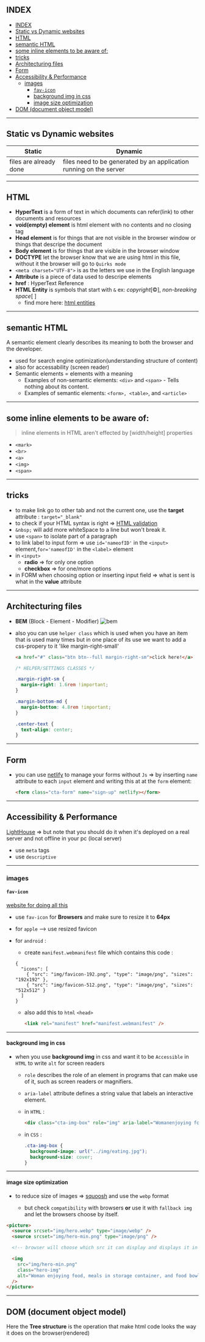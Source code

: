 ## INDEX

- [INDEX](#index)
- [Static vs Dynamic websites](#static-vs-dynamic-websites)
- [HTML](#html)
- [semantic HTML](#semantic-html)
- [some inline elements to be aware of:](#some-inline-elements-to-be-aware-of)
- [tricks](#tricks)
- [Architecturing files](#architecturing-files)
- [Form](#form)
- [Accessibility & Performance](#accessibility--performance)
  - [images](#images)
    - [`fav-icon`](#fav-icon)
    - [background img in css](#background-img-in-css)
    - [image size optimization](#image-size-optimization)
- [DOM (document object model)](#dom-document-object-model)

---

## Static vs Dynamic websites

| Static                 | Dynamic                                                            |
| ---------------------- | ------------------------------------------------------------------ |
| files are already done | files need to be generated by an application running on the server |

---

## HTML

- **HyperText** is a form of text in which documents can refer(link) to other documents and resources
- **void(empty) element** is html element with no contents and no closing tag
- **Head element** is for things that are not visible in the browser window or things that descripe the document
- **Body element** is for things that are visible in the browser window
- **DOCTYPE** let the browser know that we are using html in this file, without it the browser will go to `Quirks mode`
- `<meta charset="UTF-8">` is as the letters we use in the English language
- **Attribute** is a piece of data used to descripe elements
- **href** : HyperText Reference
- **HTML Entity** is symbols that start with `&` ex: _copyright_[&copy;], _non-breaking space_[&nbsp;]
  - find more here: [html entities](https://www.w3schools.com/html/html_entities.asp)

---

## semantic HTML

A semantic element clearly describes its meaning to both the browser and the developer.

- used for search engine optimization(understanding structure of content)
- also for accessability (screen reader)
- Semantic elements = elements with a meaning
  - Examples of non-semantic elements: `<div>` and `<span>` - Tells nothing about its content.
  - Examples of semantic elements: `<form>, <table>`, and `<article>`

---

## some inline elements to be aware of:

> inline elements in HTML aren't effected by [width/height] properties

- `<mark>`
- `<br>`
- `<a>`
- `<img>`
- `<span>`

---

## tricks

- to make link go to other tab and not the current one, use the **target** attribute : `target="_blank"`
- to check if your HTML syntax is right => [HTML validation](https://validator.w3.org/)
- `&nbsp;` will add more whiteSpace to a line but won't break it.
- use `<span>` to isolate part of a paragraph
- to link label to input form => use `id='nameofID'` in the `<input>` element,`for='nameofID'` in the `<label>` element
- in `<input>`
  - **radio** => for only one option
  - **checkbox** => for one/more options
- in FORM when choosing option or inserting input field => what is sent is what in the **value** attribute

---

## Architecturing files

- **BEM** (Block - Element - Modifier)
  ![bem](./img/bem.jpg)

- also you can use `helper class` which is used when you have an item that is used many times but in one place of its use we want to add a css-propery to it 'like margin-right-small'

  ```html
  <a href="#" class="btn btn--full margin-right-sm">click here!</a>
  ```

  ```css
  /* HELPER/SETTINGS CLASSES */

  .margin-right-sm {
    margin-right: 1.6rem !important;
  }

  .margin-bottom-md {
    margin-bottom: 4.8rem !important;
  }

  .center-text {
    text-align: center;
  }
  ```

---

## Form

- you can use [netlify](https://docs.netlify.com/forms/setup/?_ga=2.17094910.693790722.1649686633-761975974.1648039605) to manage your forms without `Js` => by inserting `name` attribute to each `input` element and writing this at at the `form` element:
  ```html
  <form class="cta-form" name="sign-up" netlify></form>
  ```

---

## Accessibility & Performance

[LightHouse](https://developers.google.com/web/tools/lighthouse) => but note that you should do it when it's deployed on a real server and not offline in your pc (local server)

- use `meta` tags
- use `descriptive`

---

### images

#### `fav-icon`

[website for doing all this](https://www.favicon-generator.org/)

- use `fav-icon` for **Browsers** and make sure to resize it to **64px**
- for `apple` --> use resized favicon

- for `android` :

  - create `manifest.webmanifest` file which contains this code :

  ```webmanifest
  {
    "icons": [
      { "src": "img/favicon-192.png", "type": "image/png", "sizes": "192x192" },
      { "src": "img/favicon-512.png", "type": "image/png", "sizes": "512x512" }
    ]
  }
  ```

  - also add this to `html` `<head>`

    ```html
    <link rel="manifest" href="manifest.webmanifest" />
    ```

---

#### background img in css

- when you use **background img** in css and want it to be `Accessible` in `HTML` to write `alt` for screen readers

  - `role` describes the role of an element in programs that can make use of it, such as screen readers or magnifiers.

  - `aria-label` attribute defines a string value that labels an interactive element.
  - in `HTML` :

    ```html
    <div class="cta-img-box" role="img" aria-label="Womanenjoying food"></div>
    ```

  - in `CSS` :
    ```css
    .cta-img-box {
      background-image: url("../img/eating.jpg");
      background-size: cover;
    }
    ```

---

#### image size optimization

- to reduce size of images => [squoosh](https://squoosh.app/) and use the `webp` format

  - but check `compatibility` with browsers **or** use it with `fallback img` and let the browsers choose by itself.

```html
<picture>
  <source srcset="img/hero.webp" type="image/webp" />
  <source srcset="img/hero-min.png" type="image/png" />

  <!-- browser will choose which src it can display and displays it in the <img> element below -->

  <img
    src="img/hero-min.png"
    class="hero-img"
    alt="Woman enjoying food, meals in storage container, and food bowls on a table"
  />
</picture>
```

---

## DOM (document object model)

Here the **Tree structure** is the operation that make html code looks the way it does on the browser(rendered)

```

```
